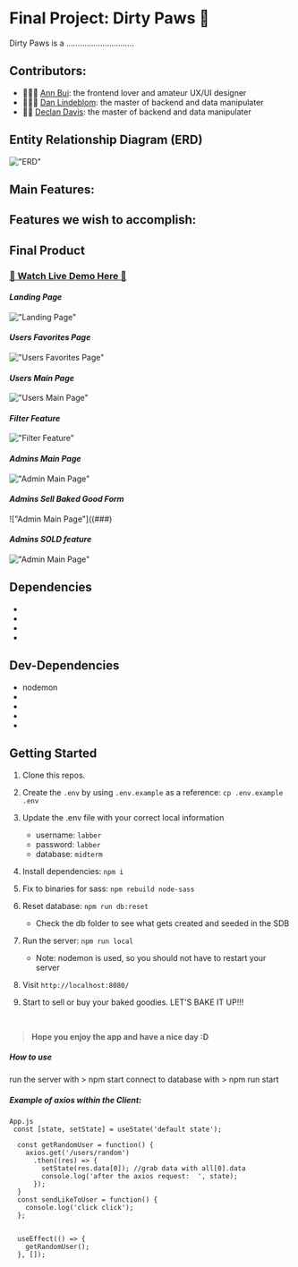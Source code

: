 # Final Project: Dirty Paws 🐾

Dirty Paws is a ..............................

## Contributors:
- 👩🏻‍🎨 [Ann Bui](https://github.com/thaian161): the frontend lover and amateur UX/UI designer
- 👨🏼‍💻 [Dan Lindeblom](https://github.com/DLindeblom): the master of backend and data manipulater
- 👨‍🏭 [Declan Davis](https://github.com/DexTheFish): the master of backend and data manipulater

## Entity Relationship Diagram (ERD)

!["ERD"](###)

## Main Features:

## Features we wish to accomplish:

## Final Product

### [👋 Watch Live Demo Here 👋](https://youtu.be/0k2WaGUxCJ0)

#### _Landing Page_

!["Landing Page"](###)

#### _Users Favorites Page_

!["Users Favorites Page"](###)

#### _Users Main Page_

!["Users Main Page"](###)

#### _Filter Feature_

!["Filter Feature"](###)

#### _Admins Main Page_

!["Admin Main Page"](###)

#### _Admins Sell Baked Good Form_

!["Admin Main Page"]((###)

#### _Admins SOLD feature_

!["Admin Main Page"](###)

## Dependencies
- 
- 
- 
- 


## Dev-Dependencies

- nodemon
- 
- 
- 
- 

## Getting Started

1. Clone this repos.
2. Create the `.env` by using `.env.example` as a reference: `cp .env.example .env`
3. Update the .env file with your correct local information

   - username: `labber`
   - password: `labber`
   - database: `midterm`

4. Install dependencies: `npm i`
5. Fix to binaries for sass: `npm rebuild node-sass`
6. Reset database: `npm run db:reset`

   - Check the db folder to see what gets created and seeded in the SDB

7. Run the server: `npm run local`

   - Note: nodemon is used, so you should not have to restart your server

8. Visit `http://localhost:8080/`
9. Start to sell or buy your baked goodies. LET'S BAKE IT UP!!!

<br>

> **Hope you enjoy the app and have a nice day :D**

##### How to use
run the server with > npm start
connect to database with > npm run start




##### Example of axios within the Client:
```
App.js
 const [state, setState] = useState('default state');
  
  const getRandomUser = function() {
    axios.get('/users/random')
      .then((res) => {
        setState(res.data[0]); //grab data with all[0].data
        console.log('after the axios request:  ', state);
      });
  }
  const sendLikeToUser = function() {
    console.log('click click');
  };
  

  useEffect(() => {
    getRandomUser();
  }, []);

```
